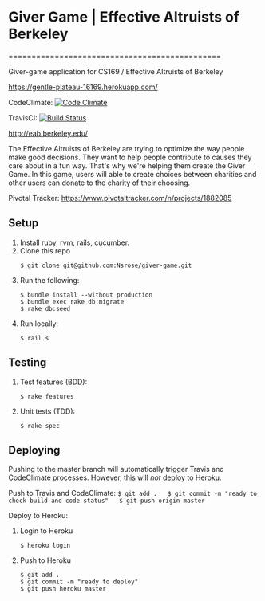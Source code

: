 # Giver Game | Effective Altruists of Berkeley
==============================================

Giver-game application for CS169 / Effective Altruists of Berkeley

https://gentle-plateau-16169.herokuapp.com/


CodeClimate:
[![Code Climate](https://codeclimate.com/github/Nsrose/giver-game/badges/gpa.svg)](https://codeclimate.com/github/Nsrose/giver-game)

TravisCI:
[![Build Status](https://travis-ci.org/Nsrose/giver-game.svg?branch=master)](https://travis-ci.org/Nsrose/giver-game)

http://eab.berkeley.edu/

The Effective Altruists of Berkeley are trying to optimize the way people make good decisions. 
They want to help people contribute to causes they care about in a fun way. That's why we're helping them create the Giver
Game. In this game, users will able to create choices between charities and other users can donate to the charity of their 
choosing. 


Pivotal Tracker: https://www.pivotaltracker.com/n/projects/1882085

Setup
-----
1. Install ruby, rvm, rails, cucumber.  
2. Clone this repo  
    ```
    $ git clone git@github.com:Nsrose/giver-game.git  
    ```
3. Run the following:    
    ```
    $ bundle install --without production
    $ bundle exec rake db:migrate
    $ rake db:seed
    ```
4. Run locally:  
    ```
    $ rail s
    ```

Testing
-------
1. Test features (BDD):  
    ```
    $ rake features  
    ```
2. Unit tests (TDD):  
    ```
    $ rake spec  
    ```

Deploying
---------
Pushing to the master branch will automatically trigger Travis and CodeClimate processes. However, 
this will *not* deploy to Heroku. 

Push to Travis and CodeClimate:
    ```
    $ git add .  
    $ git commit -m "ready to check build and code status"  
    $ git push origin master  
    ```

Deploy to Heroku:  
1. Login to Heroku  
    ```
    $ heroku login  
    ```
    
2. Push to Heroku  
    ```
    $ git add .  
    $ git commit -m "ready to deploy"  
    $ git push heroku master  
    ```


